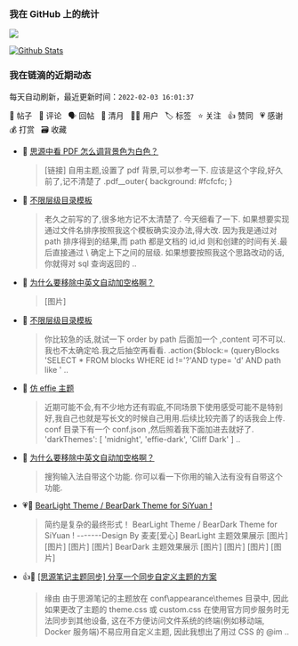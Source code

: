 ### 我在 GitHub 上的统计

<a title="Hits" target="_blank" href="https://github.com/Crowds21/Crowds21"><img src="https://hits.b3log.org/crowds21/crowds21.svg"></a>

[![Github Stats](https://github-readme-stats.vercel.app/api?username=crowds21&theme=tokyonight&show_icons=true)](https://github.com/crowds21)

<!--events start -->

### 我在链滴的近期动态

每天自动刷新，最近更新时间：`2022-02-03 16:01:37`

📝 帖子 &nbsp; 💬 评论 &nbsp; 🗣 回帖 &nbsp; 🌙 清月 &nbsp; 👨‍💻 用户 &nbsp; 🏷️ 标签 &nbsp; ⭐️ 关注 &nbsp; 👍 赞同 &nbsp; 💗 感谢 &nbsp; 💰 打赏 &nbsp; 🗃 收藏

* 💬 [思源中看 PDF 怎么调背景色为白色？](https://ld246.com/article/1643508154869/comment/1643790921439#comments)

  > [链接] 自用主题,设置了 pdf 背景,可以参考一下. 应该是这个字段,好久前了,记不清楚了 .pdf__outer{ background: #fcfcfc; }
* 💬 [不限层级目录模板](https://ld246.com/article/1632302122435/comment/1643024308022#comments)

  > 老久之前写的了,很多地方记不太清楚了. 今天细看了一下. 如果想要实现通过文件名排序按照我这个模板确实没办法,得大改. 因为我是通过对 path 排序得到的结果,而 path 都是文档的 id,id 则和创建的时间有关.最后直接通过 \ 确定上下之间的层级. 如果想要按照我这个思路改动的话,你就得对 sql 查询返回的 ..
* 💬 [为什么要移除中英文自动加空格啊？](https://ld246.com/article/1642254953721/comment/1642603617075#comments)

  > [图片]
* 💬 [不限层级目录模板](https://ld246.com/article/1632302122435/comment/1642603484817#comments)

  > 你比较急的话,就试一下 order by path 后面加一个 ,content 可不可以. 我也不太确定哈.我之后抽空再看看. .action{$block:= (queryBlocks 'SELECT * FROM blocks WHERE id !='?'AND type= 'd' AND path like ' ..
* 💬 [仿 effie 主题](https://ld246.com/article/1641534135678/comment/1642603264676#comments)

  > 近期可能不会,有不少地方还有瑕疵,不同场景下使用感受可能不是特别好,我自己也就是写长文的时候自己用用.后续比较完善了的话我会上传. conf 目录下有一个 conf.json ,然后照着我下面加进去就好了. 'darkThemes': [ 'midnight', 'effie-dark', 'Cliff Dark' ] ..
* 💬 [为什么要移除中英文自动加空格啊？](https://ld246.com/article/1642254953721/comment/1642301168918#comments)

  > 搜狗输入法自带这个功能. 你可以看一下你用的输入法有没有自带这个功能.
* 💗📝 [BearLight Theme / BearDark Theme for SiYuan !](https://ld246.com/article/1642257896117)

  > 简约是复杂的最终形式！ BearLight Theme / BearDark Theme for SiYuan ! -------Design By 麦麦[爱心] BearLight 主题效果展示 [图片] [图片] [图片] [图片] BearDark 主题效果展示 [图片] [图片] [图片] [图片]
* 👍📝 [[思源笔记主题同步] 分享一个同步自定义主题的方案](https://ld246.com/article/1640660343654)

  > 缘由 由于思源笔记的主题放在 conf\appearance\themes 目录中, 因此如果更改了主题的 theme.css 或 custom.css 在使用官方同步服务时无法同步到其他设备, 这在不方便访问文件系统的终端(例如移动端, Docker 服务端)不易应用自定义主题, 因此我想出了用过 CSS 的 @im ..


<!--events end -->
